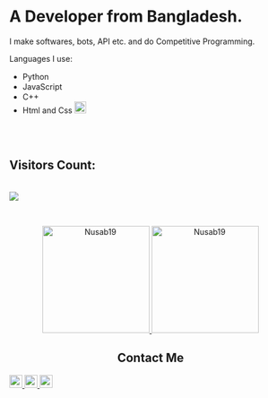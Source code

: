 <h1>A Developer from Bangladesh.</h1>

I make softwares, bots, API etc. and do Competitive Programming.

Languages I use:

<ul>
<li>Python <img height="15px" src="https://te.legra.ph/file/2157f7e384e3fb7183e49.jpg"></li>
<li>JavaScript <img height="15px" src="https://te.legra.ph/file/a4a46aabbf9de93ad08ba.jpg"></li>
<li>C++ <img height="15px" src="https://te.legra.ph/file/80ae15e1b783256d708bf.jpg"></li>
<li>Html and Css <img height="21px" src="https://te.legra.ph/file/0491cd6eb4f07d0a9735f.jpg"></li>
</ul>

<br><br>

<p align="center">
<h2>Visitors Count:</h2>
<br>

<img src="https://profile-counter.glitch.me/Nusab19/count.svg">

</p>

<br>
<p align="center">
<a href="https://github.com/Nusab19">
  <img height="191px" src="https://github-readme-stats.vercel.app/api/top-langs?username=Nusab19&show_icons=true&locale=en&layout=compact" alt="Nusab19"/>
  
  
  <img height="191px" src="https://github-readme-stats.vercel.app/api?username=Nusab19&show_icons=true&locale=en" alt="Nusab19" />
</a>
</p>

<h2 align="center">Contact Me</h2>

<p align="left">
<a href="https://t.me/Nusab19">
  <img height="23px" src="https://img.shields.io/badge/-Nusab19-00a5c9?style=flat&logo=Telegram&logoColor=white">
</a>
<a href="https://www.linkedin.com/NusabTaha">
  <img height="23px" src="https://img.shields.io/badge/-Nusab Taha-blue?style=flat&logo=Linkedin&logoColor=white">
</a>
<a href="mailto:nusabtaha33@gmail.com">
  <img height="23px" src="https://img.shields.io/badge/-Nusab-d14836?style=flat&logo=Gmail&logoColor=white">
</a>
</p>
